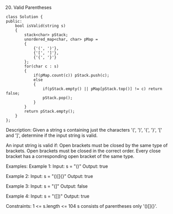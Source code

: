 20. Valid Parentheses
```
class Solution {
public:
    bool isValid(string s)
    {
        stack<char> pStack;
        unordered_map<char, char> pMap = 
        {
            {'(', ')'},
            {'[', ']'},
            {'{', '}'}
        };
        for(char c : s)
        {
            if(pMap.count(c)) pStack.push(c);
            else
            {
                if(pStack.empty() || pMap[pStack.top()] != c) return false;
                pStack.pop();
            }
        }
        return pStack.empty();
    }
};
```

Description:
Given a string s containing just the characters '(', ')', '{', '}', '[' and ']', determine if the input string is valid.

An input string is valid if:
Open brackets must be closed by the same type of brackets.
Open brackets must be closed in the correct order.
Every close bracket has a corresponding open bracket of the same type.
 
Examples:
Example 1:
Input: s = "()"
Output: true

Example 2:
Input: s = "()[]{}"
Output: true

Example 3:
Input: s = "(]"
Output: false

Example 4:
Input: s = "([])"
Output: true

Constraints:
1 <= s.length <= 104
s consists of parentheses only '()[]{}'.
